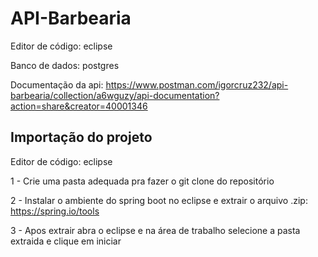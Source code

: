 # API-Barbearia
Editor de código: eclipse

Banco de dados: postgres

Documentação da api: https://www.postman.com/igorcruz232/api-barbearia/collection/a6wguzy/api-documentation?action=share&creator=40001346

## Importação do projeto
Editor de código: eclipse 

1 - Crie uma pasta adequada pra fazer o git clone do repositório

2 - Instalar o ambiente do spring boot no eclipse e extrair o arquivo .zip: https://spring.io/tools

3 - Apos extrair abra o eclipse e na área de trabalho selecione a pasta extraida e clique em iniciar

#
